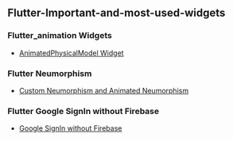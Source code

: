 ## Flutter-Important-and-most-used-widgets

### Flutter_animation Widgets

* [AnimatedPhysicalModel Widget](flutter_animation/README.md)

### Flutter Neumorphism

* [Custom Neumorphism and Animated Neumorphism](flutter_neumorphism/README.md)

### Flutter Google SignIn without Firebase

* [Google SignIn without Firebase](google_signin_without_firebase/README.md)
